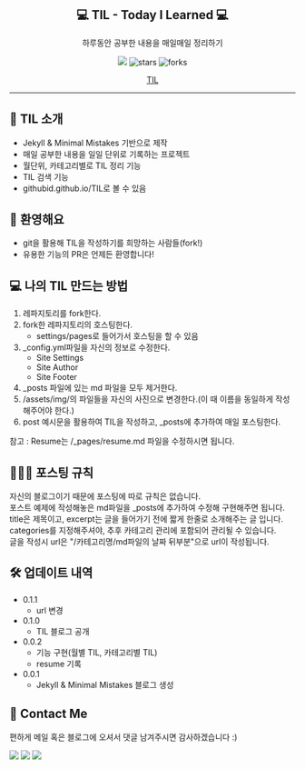 <div align="center">
  <h2>💻 TIL - Today I Learned 💻</h2>
  <p>하루동안 공부한 내용을 매일매일 정리하기</p>
  <a href="https://hits.seeyoufarm.com"><img src="https://hits.seeyoufarm.com/api/count/incr/badge.svg?url=https://kim-jin-seop.github.io/til/&count_bg=%2379C83D&title_bg=%23555555&icon=&icon_color=%23E7E7E7&title=hits&edge_flat=false"/></a>
  <img src="https://img.shields.io/github/stars/kim-jin-seop/kim-jin-seop.github.io" alt="stars"/>
  <img src="https://img.shields.io/github/forks/kim-jin-seop/kim-jin-seop.github.io" alt="forks"/>
  <p>
    <a href="https://kim-jin-seop.github.io/TIL/">TIL</a>
  </p>
</div>


---  




## 👋 TIL 소개
- Jekyll & Minimal Mistakes 기반으로 제작
- 매일 공부한 내용을 일일 단위로 기록하는 프로젝트 
- 월단위, 카테고리별로 TIL 정리 기능  
- TIL 검색 기능  
- githubid.github.io/TIL로 볼 수 있음


## 💬 환영해요
- git을 활용해 TIL을 작성하기를 희망하는 사람들(fork!)  
- 유용한 기능의 PR은 언제든 환영합니다!  

## 💻 나의 TIL 만드는 방법  
1. 레파지토리를 fork한다.  
2. fork한 레파지토리의 호스팅한다.
   - settings/pages로 들어가서 호스팅을 할 수 있음
3. _config.yml파일을 자신의 정보로 수정한다. 
   - Site Settings
   - Site Author
   - Site Footer
5. _posts 파일에 있는 md 파일을 모두 제거한다.
6. /assets/img/의 파일들을 자신의 사진으로 변경한다.(이 때 이름을 동일하게 작성해주어야 한다.)
7. post 예시문을 활용하여 TIL을 작성하고, _posts에 추가하여 매일 포스팅한다.

참고 : Resume는 /_pages/resume.md 파일을 수정하시면 됩니다.

## 👨🏻‍💻 포스팅 규칙
자신의 블로그이기 때문에 포스팅에 따로 규칙은 없습니다.  
포스트 예제에 작성해놓은 md파일을 _posts에 추가하여 수정해 구현해주면 됩니다.  
title은 제목이고, excerpt는 글을 들어가기 전에 짧게 한줄로 소개해주는 글 입니다.  
categories를 지정해주셔야, 추후 카테고리 관리에 포함되어 관리될 수 있습니다.  
글을 작성시 url은 "/카테고리명/md파일의 날짜 뒤부분"으로 url이 작성됩니다.

## 🛠 업데이트 내역
* 0.1.1
    * url 변경
* 0.1.0
    * TIL 블로그 공개
* 0.0.2
    * 기능 구현(월별 TIL, 카테고리별 TIL)
    * resume 기록
* 0.0.1
    * Jekyll & Minimal Mistakes 블로그 생성



## 👀 Contact Me
편하게 메일 혹은 블로그에 오셔서 댓글 남겨주시면 감사하겠습니다 :)   

  <a href="https://cnu-jinseop.tistory.com/" target="_blank"><img src="https://img.shields.io/badge/Blog-gray?style=flat-square&logo=TV%20Time&logoColor=white&link=https://cnu-jinseop.tistory.com/"/></a>
  <a href="mailto:tjq2702@naver.com" target="_blank"><img src="https://img.shields.io/badge/tjq2702@naver.com-03C75A?style=flat-square&logo=Naver&logoColor=white&link=tjq2702@naver.com"/></a>
  <a href="https://www.facebook.com/JinSeopDev" target = "_blank"><img src="https://img.shields.io/badge/-Facebook-1877f2?style=flat-square&logo=facebook&logoColor=white&link=https://www.facebook.com/JinSeopDev"/></a>
  

